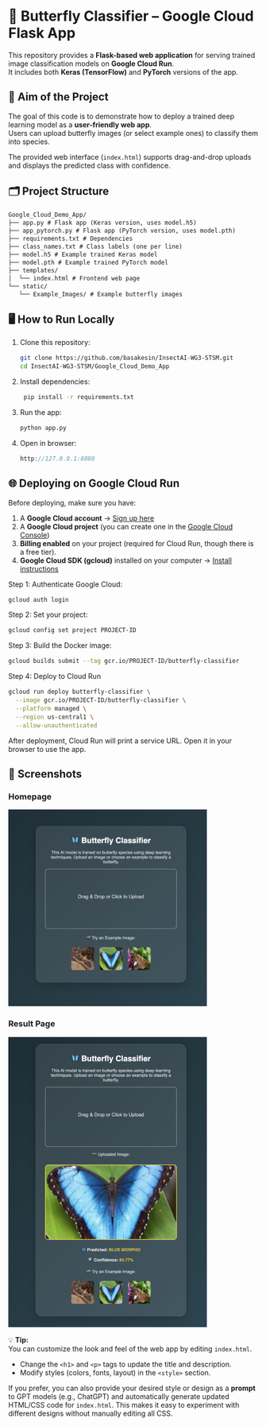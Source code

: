 # 🦋 Butterfly Classifier – Google Cloud Flask App

This repository provides a **Flask-based web application** for serving trained image classification models on **Google Cloud Run**.  
It includes both **Keras (TensorFlow)** and **PyTorch** versions of the app.  

## 🎯 Aim of the Project

The goal of this code is to demonstrate how to deploy a trained deep learning model as a **user-friendly web app**.  
Users can upload butterfly images (or select example ones) to classify them into species.  

The provided web interface (`index.html`) supports drag-and-drop uploads and displays the predicted class with confidence.  

## 🗂 Project Structure
```
Google_Cloud_Demo_App/
├── app.py # Flask app (Keras version, uses model.h5)
├── app_pytorch.py # Flask app (PyTorch version, uses model.pth)
├── requirements.txt # Dependencies
├── class_names.txt # Class labels (one per line)
├── model.h5 # Example trained Keras model
├── model.pth # Example trained PyTorch model
├── templates/
│  └── index.html # Frontend web page
└── static/
   └── Example_Images/ # Example butterfly images
```
## 🖥️ How to Run Locally

1. Clone this repository:
   ```bash
   git clone https://github.com/basakesin/InsectAI-WG3-STSM.git
   cd InsectAI-WG3-STSM/Google_Cloud_Demo_App
2. Install dependencies:
   ```bash
    pip install -r requirements.txt

3. Run the app:
   ```bash
   python app.py

4. Open in browser:
   ```cpp
   http://127.0.0.1:8080

## 🌐 Deploying on Google Cloud Run

Before deploying, make sure you have:

1. A **Google Cloud account** → [Sign up here](https://cloud.google.com/)  
2. A **Google Cloud project** (you can create one in the [Google Cloud Console](https://console.cloud.google.com/))  
3. **Billing enabled** on your project (required for Cloud Run, though there is a free tier).  
4. **Google Cloud SDK (gcloud)** installed on your computer → [Install instructions](https://cloud.google.com/sdk/docs/install)  

Step 1: Authenticate Google Cloud:
  ```bash
  gcloud auth login
```

Step 2: Set your project:

  ```bash
  gcloud config set project PROJECT-ID
```

Step 3: Build the Docker image:

  ```bash
  gcloud builds submit --tag gcr.io/PROJECT-ID/butterfly-classifier
```

Step 4: Deploy to Cloud Run
  ```bash
  gcloud run deploy butterfly-classifier \
    --image gcr.io/PROJECT-ID/butterfly-classifier \
    --platform managed \
    --region us-central1 \
    --allow-unauthenticated
```
After deployment, Cloud Run will print a service URL. Open it in your browser to use the app.

## 📸 Screenshots

### Homepage
<img src="Keras/screenshots/homepage.png" alt="Homepage" width="400">

### Result Page
<img src="Keras/screenshots/result_page.png" alt="Result Page" width="400">


💡 **Tip:**  
You can customize the look and feel of the web app by editing `index.html`.  
- Change the `<h1>` and `<p>` tags to update the title and description.  
- Modify styles (colors, fonts, layout) in the `<style>` section.  

If you prefer, you can also provide your desired style or design as a **prompt** to GPT models (e.g., ChatGPT) and automatically generate updated HTML/CSS code for `index.html`. This makes it easy to experiment with different designs without manually editing all CSS.





